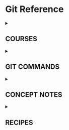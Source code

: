 # Git Reference


<details>
  <summary><h2> COURSES </h2></summary>

_This is a collection of some nice courses, youtube lectures and weblinks which i found useful to understand the concept and workings of Git._
  
  (0). Two courses online
  - [Version Control of a Python Project using Git (Coursera)](https://www.coursera.org/projects/version-control-of-a-python-project-using-git)
  - [Git from Scratch (Linkedin Learning)](https://www.linkedin.com/learning/git-from-scratch/git-from-scratch?autoplay=true)

  (1). This is by far the best intro ever. Period. A really nice introduction for the uninitiated!
  - [Git Tutorial For Dummies by Nick White - YouTube](https://www.youtube.com/watch?v=mJ-qvsxPHpY)
  
  (2). A good short intro   
  - [Python Version Control With Git and Github - #7 - YouTube](https://www.youtube.com/watch?v=yYknmU_gBgs&t=20s)
  
  (3). This is a video on the creator of Git and Linux   
  - [The mind behind Linux | Linus Torvalds - YouTube](https://www.youtube.com/watch?v=o8NPllzkFhE&t=9s)
  
  (4). This is a good series!   
  - [Git and GitHub for Poets by Daniel Schiffman - YouTube](https://www.youtube.com/playlist?list=PLRqwX-V7Uu6ZF9C0YMKuns9sLDzK6zoiV)

  (5). This is way more advanced.
  - [Git Crash Course - A Simple Workflow for Small Teams and Startups](https://www.zachgollwitzer.com/posts/git-course)
  - [Git Crash Course for Beginners (part 1/3) - YouTube](https://www.youtube.com/watch?v=kmGsHjQ2wsY&t=176s) 
 
</details>


<details>
  <summary><h2> GIT COMMANDS </h2></summary>

### Git Commands


### Git Bash Commands



</details>


<details>
  <summary><h2> CONCEPT NOTES </h2></summary>

I dreamt about this just before sleeping: Git it like a Cactus which grows. I googled it and there came some astonishing and interesting findings.
  
<details><summary> <h3> Further Research </h3> </summary>
  
  [git is like a cactus - Google Search](https://www.google.com/search?q=git+is+like+a+cactus&oq=git+is+like+a+cactus&aqs=chrome..69i57.939j0j7&client=ms-android-huawei-rev1&sourceid=chrome-mobile&ie=UTF-8)
  #### STREAM  1
    - [ ] [Cactus Model | The Git Workflows Warehouse](https://gitworkflows.cs.manchester.ac.uk/workflow-catalogue/cactus-flow/)
    - [ ] [Hustle/git-cactus: 🌵 Git tool for Cactus Branching Model 🌵](https://github.com/Hustle/git-cactus)
  #### STREAM 2
    - [ ] [Git Flow vs. Trunk Based Development | Toptal](https://www.toptal.com/software/trunk-based-development-git-flow)
    - [ ] [Git Crash Course: A Simple Workflow for Small Teams and Startups | by Zach Gollwitzer | Medium](https://zach-gollwitzer.medium.com/git-crash-course-a-simple-workflow-for-small-teams-and-startups-c491919c9f77)
    - [ ] [Git Crash Course for Beginners (part 1/3) - YouTube](https://www.youtube.com/watch?app=desktop&v=kmGsHjQ2wsY&feature=youtu.be)
    - [ ] [Open Educational Resources on GitLab](https://oer.gitlab.io/) _
    - [ ] [Git Tutorial - javatpoint](https://www.javatpoint.com/git)

  #### STREAM 3
    - [What is Git Flow | How to use Git Flow | Learn Git](https://www.gitkraken.com/learn/git/git-flow)
    - [gitkraken.com/wp-content/uploads/2021/03/git-flow-4.svg](https://www.gitkraken.com/wp-content/uploads/2021/03/git-flow-4.svg)
    - [A successful Git branching model » nvie.com](https://nvie.com/posts/a-successful-git-branching-model/)
    - [What is the best Git branch strategy? | Git Best Practices](https://www.gitkraken.com/learn/git/best-practices/git-branch-strategy)
    - [GitHub flow - GitHub Docs](https://docs.github.com/en/get-started/quickstart/github-flow)

  #### STREAM 4
    - [make a new repository by git by bash - Google Search](https://www.google.com/search?q=make+a+new+repository+by+git+by+bash&oq=make+a+new+repository+by+git+by+bash&aqs=chrome..69i57.850j0j7&client=ms-android-huawei-rev1&sourceid=chrome-mobile&ie=UTF-8)
    - [How to create a new repo at Github using git bash? - Stack Overflow](https://stackoverflow.com/questions/11693288/how-to-create-a-new-repo-at-github-using-git-bash)
    - [git - Add a new Project to GitHub via Bash command? - Stack Overflow](https://stackoverflow.com/questions/27456773/add-a-new-project-to-github-via-bash-command/27456812#27456812)
    - [git - Is it possible to create a remote repo on GitHub from the CLI without opening browser? - Stack Overflow](https://stackoverflow.com/questions/2423777/is-it-possible-to-create-a-remote-repo-on-github-from-the-cli-without-opening-br)
    - [curl/curl: A command line tool and library for transferring data with URL syntax, supporting DICT, FILE, FTP, FTPS, GOPHER, GOPHERS, HTTP, HTTPS, IMAP, etc.](https://github.com/curl/curl)
    - [curl](https://curl.se/)
    - [Install curl - Everything curl](https://everything.curl.dev/get)

  #### STREAM 5
    - [Git and GitHub – Water Programming: A Collaborative Research Blog](https://waterprogramming.wordpress.com/category/programming/git-and-github/)

  </details>
  
<details><summary> <h3> Further Research -2 </h3> </summary>

  Where is GIT located and what does it do internally?

  #### Git On Your Computer
  ![screenshot 1663586197](https://user-images.githubusercontent.com/6398561/210326047-c7373563-ff1f-4433-b8b3-5e158aa9c62e.jpg)
  ![screenshot 1663586195](https://user-images.githubusercontent.com/6398561/210326049-c5adec77-9127-4165-a8d8-4f9f51213a2e.jpg)

  #### Git-Internals
  I have often contemplated how to fix this if the system fails?! So i looked up and found something know as Git Internals.

  </details>

</details>

<details>
  <summary><h2> RECIPES </h2></summary>

### Recipe: Make Local Repository
    STEPS TO MAKE A LOCAL REPOSITORY
    - Step 0. Open Git Bash in that particular folder. 
    - Step 1. Type git init (this will make that folder a repository)
    - Step 2. Type git add . (this will add all files to the repository)
    - Step 3. Type git commit -m “Initial commit msg” (all files now in the repository)
    - Step 4. Type git status (you will get a msg, “On branch master nothing to commit, working tree clean” this shows your local repository is finally created)
### Recipe: Push Local Repository to GitHub online
    STEPS TO PUSH A LOCAL REPOSITORY TO A GITHUB REPOSITORY ONLINE
    - Step 0. Open your GitHub profile and create a New Repository. 
    - Step 1. Copy the SSH Key of that created repository.
    - Step 2. Open Git Bash in that particular folder that you want to push. Type git remote add origin PASTE_SSH_KEY_OF_CREATED_REPO. Then type git push origin master –force (type ‘main’ in place of the ‘master’ if your default branch is master)
    - Step 3. Now, refresh your Github page, you will be able to see your committed folders/files there.


### References
- [directory - How to push a new folder (containing other folders and files) to an existing git repo? - Stack Overflow](https://stackoverflow.com/questions/15612003/how-to-push-a-new-folder-containing-other-folders-and-files-to-an-existing-git)
- [How to Push Folders From Local PC to GitHub using Git Commands? - GeeksforGeeks](https://www.geeksforgeeks.org/how-to-push-folders-from-local-pc-to-github-using-git-commands/)

</details>
